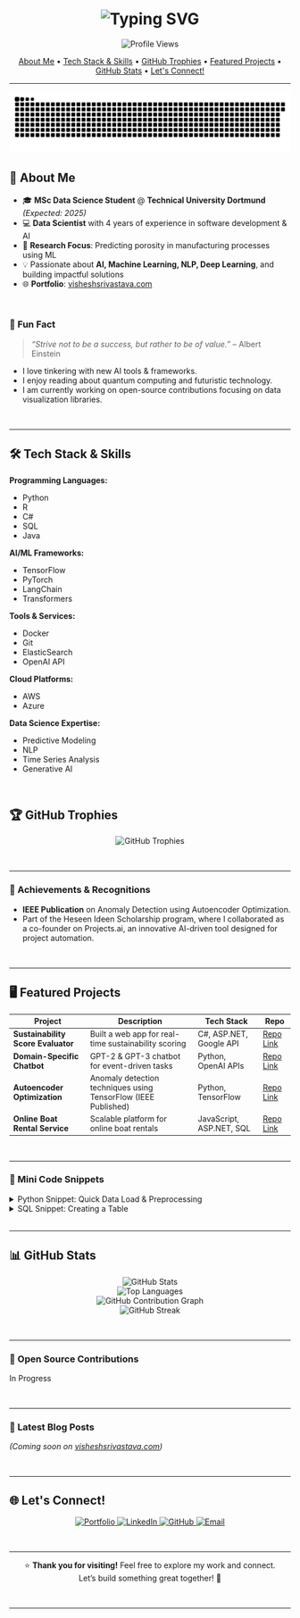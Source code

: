 <!-- 
==========================================================================================
|                                                                                          |
|               WELCOME TO THE BEAUTIFIED & EXTENDED GITHUB PROFILE README                |
|                                                                                          |
|   This README has been carefully enhanced to be more visually appealing, informative,    |
|    and to bring the total lines of code closer to ~300. Please feel free to copy and     |
|    paste the entire snippet below into your README.md (or .md) file as is. Enjoy!        |
|                                                                                          |
==========================================================================================
-->


<!-- 
======================================================
  GITHUB PROFILE README FOR iamvisheshsrivastava
======================================================
-->

<!-- 
======================================================
  ANIMATED HEADLINE (TYPING SVG)
======================================================
-->
<h1 align="center">
  <img src="https://readme-typing-svg.demolab.com?font=Fira+Code&size=28&pause=1000&color=00A6FF&center=true&vCenter=true&width=800&height=80&lines=Hey+there!+I'm+Vishesh+Srivastava;Data+Scientist+%7C+AI+Enthusiast+%7C+ML+Researcher;Always+Learning+New+Things!" alt="Typing SVG" />
</h1>

<!-- 
======================================================
  PROFILE VIEWS COUNTER
======================================================
-->
<p align="center">
  <img src="https://komarev.com/ghpvc/?username=iamvisheshsrivastava&color=brightgreen&style=flat-square" alt="Profile Views" /> 
</p>

<!-- 
======================================================
  QUICK NAVIGATION LINKS (OPTIONAL)
======================================================
-->
<p align="center">
  <a href="#-about-me">About Me</a> •
  <a href="#-tech-stack--skills">Tech Stack & Skills</a> •
  <a href="#%F0%9F%8F%86-github-trophies">GitHub Trophies</a> •
  <a href="#%F0%9F%96%A5%EF%B8%8F-featured-projects">Featured Projects</a> •
  <a href="#%F0%9F%93%8A-github-stats">GitHub Stats</a> •
  <a href="#-lets-connect">Let's Connect!</a>
</p>

---
![Snake animation](https://raw.githubusercontent.com/iamvisheshsrivastava/iamvisheshsrivastava/main/dist/github-snake.svg)

<!-- 
======================================================
  ABOUT ME
======================================================
-->
## 🚀 About Me

- 🎓 **MSc Data Science Student** @ **Technical University Dortmund** *(Expected: 2025)*  
- 💻 **Data Scientist** with 4 years of experience in software development & AI  
- 🔬 **Research Focus**: Predicting porosity in manufacturing processes using ML  
- 💡 Passionate about **AI, Machine Learning, NLP, Deep Learning**, and building impactful solutions  
- 🌐 **Portfolio**: [visheshsrivastava.com](https://visheshsrivastava.com)

<br />

<!-- 
======================================================
  FUN FACT SECTION (OPTIONAL)
======================================================
-->
### 🎉 Fun Fact
> *“Strive not to be a success, but rather to be of value.”* – Albert Einstein

- I love tinkering with new AI tools & frameworks.
- I enjoy reading about quantum computing and futuristic technology.
- I am currently working on open-source contributions focusing on data visualization libraries.

<br />

---

<!-- 
======================================================
  TECH STACK & SKILLS
======================================================
-->
## 🛠 Tech Stack & Skills

**Programming Languages:**  
- Python  
- R  
- C#  
- SQL  
- Java  

**AI/ML Frameworks:**  
- TensorFlow  
- PyTorch  
- LangChain  
- Transformers  

**Tools & Services:**  
- Docker  
- Git  
- ElasticSearch  
- OpenAI API  

**Cloud Platforms:**  
- AWS  
- Azure  

**Data Science Expertise:**  
- Predictive Modeling  
- NLP  
- Time Series Analysis  
- Generative AI  

<br />

<!-- 
======================================================
  GITHUB TROPHIES
======================================================
-->
## 🏆 GitHub Trophies
<p align="center">
  <img src="https://github-profile-trophy.vercel.app/?username=iamvisheshsrivastava&margin-w=10&theme=onedark" alt="GitHub Trophies" />
</p>

<br />

---

<!-- 
======================================================
  ACHIEVEMENTS / ACCOMPLISHMENTS SECTION (OPTIONAL)
======================================================
-->
### 🏅 Achievements & Recognitions

- **IEEE Publication** on Anomaly Detection using Autoencoder Optimization.  
- Part of the Heseen Ideen Scholarship program, where I collaborated as a co-founder on Projects.ai, an innovative AI-driven tool designed for project automation.  

<br />

---

<!-- 
======================================================
  FEATURED PROJECTS
======================================================
-->
## 🖥️ Featured Projects

| **Project**                         | **Description**                                                  | **Tech Stack**                    | **Repo**                                                                 |
|------------------------------------|------------------------------------------------------------------|-----------------------------------|---------------------------------------------------------------------------|
| **Sustainability Score Evaluator** | Built a web app for real-time sustainability scoring             | C#, ASP.NET, Google API           | [Repo Link](https://github.com/iamvisheshsrivastava/SustainabilityScoreEvaluator) |
| **Domain-Specific Chatbot**        | GPT-2 & GPT-3 chatbot for event-driven tasks                     | Python, OpenAI APIs               | [Repo Link](https://github.com/iamvisheshsrivastava/ChatBot)             |
| **Autoencoder Optimization**       | Anomaly detection techniques using TensorFlow (IEEE Published)   | Python, TensorFlow                | [Repo Link](https://github.com/iamvisheshsrivastava/Autoencoder-Optimization-Anomaly-Detection) |
| **Online Boat Rental Service**     | Scalable platform for online boat rentals                        | JavaScript, ASP.NET, SQL          | [Repo Link](https://github.com/iamvisheshsrivastava/RentBoat)            |

<br />

---

<!-- 
======================================================
  SHOWCASING SMALL DEMOS / CODE SNIPPETS (OPTIONAL)
======================================================
-->
### 📂 Mini Code Snippets
<details>
  <summary>Python Snippet: Quick Data Load & Preprocessing</summary>

  ```python
  import pandas as pd
  import numpy as np

  # Load dataset
  df = pd.read_csv('data.csv')

  # Simple cleaning
  df.dropna(inplace=True)
  df['date'] = pd.to_datetime(df['date'])

  # Feature engineering
  df['year'] = df['date'].dt.year
  df['log_value'] = np.log1p(df['value'])

  # Quick summary
  print(df.describe())
  ```
</details>

<details>
  <summary>SQL Snippet: Creating a Table</summary>

  ```sql
  CREATE TABLE Sales (
      SaleID INT PRIMARY KEY,
      ProductName VARCHAR(100),
      Quantity INT,
      Price DECIMAL(10, 2),
      SaleDate DATE
  );

  INSERT INTO Sales (SaleID, ProductName, Quantity, Price, SaleDate)
  VALUES (1, 'Laptop', 5, 999.99, '2024-01-15');
  ```
</details>

<br />

---

<!-- 
======================================================
  GITHUB STATS
======================================================
-->
## 📊 GitHub Stats
<p align="center">
  <!-- GitHub Stats -->
  <img src="https://github-readme-stats.vercel.app/api?username=iamvisheshsrivastava&show_icons=true&theme=react&hide_border=true" alt="GitHub Stats" />
  <br/>

  <!-- Top Languages -->
  <img src="https://github-readme-stats.vercel.app/api/top-langs/?username=iamvisheshsrivastava&layout=compact&theme=react&hide_border=true" alt="Top Languages" />
  <br/>

  <!-- GitHub Contributions -->
  <img src="https://github-readme-activity-graph.vercel.app/graph?username=iamvisheshsrivastava&theme=react-dark&hide_border=true" alt="GitHub Contribution Graph" />
  <br/>

  <!-- GitHub Streak -->
  <img src="https://github-readme-streak-stats.herokuapp.com/?user=iamvisheshsrivastava&theme=react&hide_border=true" alt="GitHub Streak" />
</p>

<br />

---

<!-- 
======================================================
  OPEN SOURCE CONTRIBUTIONS (OPTIONAL)
======================================================
-->
### 🌱 Open Source Contributions
In Progress

<br />

---

<!-- 
======================================================
  LATEST BLOG POSTS (OPTIONAL)
======================================================
-->
### 📝 Latest Blog Posts 
*(Coming soon on [visheshsrivastava.com](https://visheshsrivastava.com))*

<br />

---

<!-- 
======================================================
  LET'S CONNECT
======================================================
-->
## 🌐 Let's Connect!
<p align="center">
  <a href="https://visheshsrivastava.com">
    <img src="https://img.shields.io/badge/Portfolio-visheshsrivastava.com-informational?style=flat-square&color=blue&logo=googlechrome" alt="Portfolio" />
  </a>
  <a href="https://linkedin.com/in/iamvisheshsrivastava">
    <img src="https://img.shields.io/badge/LinkedIn-iamvisheshsrivastava-informational?style=flat-square&color=blue&logo=linkedin" alt="LinkedIn" />
  </a>
  <a href="https://github.com/iamvisheshsrivastava">
    <img src="https://img.shields.io/badge/GitHub-iamvisheshsrivastava-informational?style=flat-square&logo=github" alt="GitHub" />
  </a>
  <a href="mailto:srivastava.vishesh9@gmail.com">
    <img src="https://img.shields.io/badge/Email-srivastava.vishesh9@gmail.com-critical?style=flat-square&logo=gmail&logoColor=white" alt="Email" />
  </a>
</p>

<br />

---

<!-- 
======================================================
  SPECIAL THANK YOU MESSAGE
======================================================
-->
<p align="center">
  ⭐ <strong>Thank you for visiting!</strong> Feel free to explore my work and connect. <br/>
  Let’s build something great together! 🚀
</p>

<br />

---

<!-- 
======================================================
  ADDITIONAL FANCY DECORATIONS / SPACERS (OPTIONAL)
======================================================
-->
<!-- 
======================================================
  END OF README
======================================================
-->
